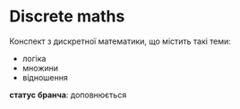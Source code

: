 # Discrete maths
Конспект з дискретної математики, що містить такі теми:
- логіка
- множини
- відношення

**статус бранча**: доповнюється
